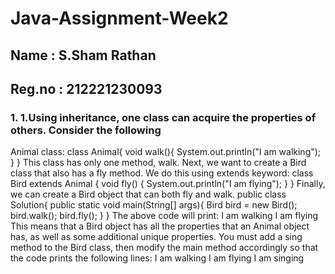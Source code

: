# Java-Assignment-Week2
## Name   : S.Sham Rathan 
## Reg.no : 212221230093
### 1. 1.Using inheritance, one class can acquire the properties of others. Consider the following
Animal class:
class Animal{
 void walk(){
 System.out.println("I am walking");
 }
}
This class has only one method, walk. Next, we want to create a Bird class that also has a fly
method. We do this using extends keyword:
class Bird extends Animal {
 void fly() {
 System.out.println("I am flying");
 }
}
Finally, we can create a Bird object that can both fly and walk.
public class Solution{
 public static void main(String[] args){
 Bird bird = new Bird();
 bird.walk();
 bird.fly();
 }
}
The above code will print:
I am walking
I am flying
This means that a Bird object has all the properties that an Animal object has, as well as some
additional unique properties.
 You must add a sing method to the Bird class, then modify the main method accordingly so that
the code prints the following lines:
I am walking
I am flying I am singing
```

```
